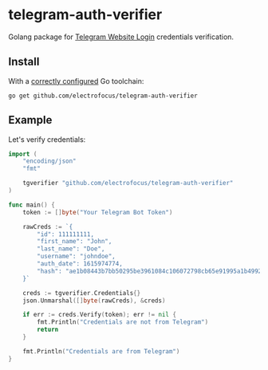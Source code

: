 # telegram-auth-verifier
Golang package for [Telegram Website Login](https://core.telegram.org/widgets/login#checking-authorization) credentials verification.

## Install
With a [correctly configured](https://golang.org/doc/install#testing) Go toolchain:

```
go get github.com/electrofocus/telegram-auth-verifier
```

## Example

Let's verify credentials:

```go
import (
	"encoding/json"
	"fmt"

	tgverifier "github.com/electrofocus/telegram-auth-verifier"
)

func main() {
	token := []byte("Your Telegram Bot Token")

	rawCreds := `{
		"id": 111111111,
		"first_name": "John",
		"last_name": "Doe",
		"username": "johndoe",
		"auth_date": 1615974774,
		"hash": "ae1b08443b7bb50295be3961084c106072798cb65e91995a1b49927cd4cc5b0c"
	}`

	creds := tgverifier.Credentials{}
	json.Unmarshal([]byte(rawCreds), &creds)

	if err := creds.Verify(token); err != nil {
		fmt.Println("Credentials are not from Telegram")
		return
	}

	fmt.Println("Credentials are from Telegram")
}
```